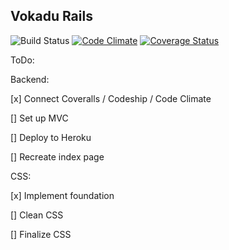 ## Vokadu Rails
![Build Status](https://codeship.com/projects/7314b640-ef0a-0133-d4ef-5a321b507104/status?branch=master)
[![Code Climate](https://codeclimate.com/github/tomfafard/vokadu-on-rails/badges/gpa.svg)](https://codeclimate.com/github/tomfafard/vokadu-on-rails)
[![Coverage Status](https://coveralls.io/repos/github/tomfafard/vokadu-on-rails/badge.svg?branch=master)](https://coveralls.io/github/tomfafard/vokadu-on-rails?branch=master)

ToDo:

Backend:

  [x] Connect Coveralls / Codeship / Code Climate

  [] Set up MVC

  [] Deploy to Heroku

  [] Recreate index page


CSS:

  [x] Implement foundation

  [] Clean CSS

  [] Finalize CSS
